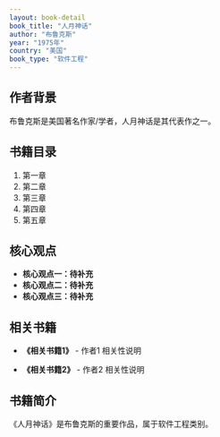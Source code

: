 ```yaml
---
layout: book-detail
book_title: "人月神话"
author: "布鲁克斯"
year: "1975年"
country: "美国"
book_type: "软件工程"
---
```


## 作者背景

布鲁克斯是美国著名作家/学者，人月神话是其代表作之一。

## 书籍目录

1. 第一章
2. 第二章
3. 第三章
4. 第四章
5. 第五章

## 核心观点

- **核心观点一：待补充**
- **核心观点二：待补充**
- **核心观点三：待补充**

## 相关书籍

- **《相关书籍1》** - 作者1
  相关性说明

- **《相关书籍2》** - 作者2
  相关性说明


## 书籍简介

《人月神话》是布鲁克斯的重要作品，属于软件工程类别。
